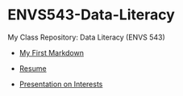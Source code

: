 # ENVS543-Data-Literacy

My Class Repository: Data Literacy (ENVS 543)


- [My First Markdown](https://briallman.github.io/ENVS543-Data-Literacy/FirstMarkdown543.html)

- [Resume](https://briallman.github.io/ENVS543-Data-Literacy/ResumeLoftus.html)

- [Presentation on Interests](https://briallman.github.io/ENVS543-Data-Literacy/Presentation_Loftus.html)
